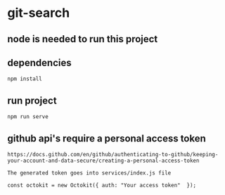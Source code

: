 # git-search

## node is needed to run this project

## dependencies
```
npm install
```

## run project
```
npm run serve
```

## github api's require a personal access token
```
https://docs.github.com/en/github/authenticating-to-github/keeping-your-account-and-data-secure/creating-a-personal-access-token

The generated token goes into services/index.js file

const octokit = new Octokit({ auth: "Your access token"  });
```
